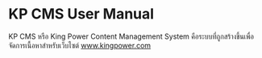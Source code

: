 # KP CMS User Manual
KP CMS หรือ King Power Content Management System คือระบบที่ถูกสร้างขึ้นเพื่อจัดการเนื้อหาสำหรับเว็บไซต์ www.kingpower.com
